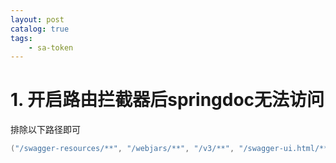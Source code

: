 ```yaml
---
layout: post   	
catalog: true 	
tags:
    - sa-token
---
```


# 1. 开启路由拦截器后springdoc无法访问

排除以下路径即可

```java
("/swagger-resources/**", "/webjars/**", "/v3/**", "/swagger-ui.html/**","/swagger-ui/**","/mgr","/mgr/**","/h5","/h5/**")        
```